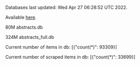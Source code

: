 Databases last updated: Wed Apr 27 06:28:52 UTC 2022. 

Available [here](https://github.com/cbeauhilton/ash-db/releases).


80M	abstracts.db

324M	abstracts_full.db

Current number of items in db:
[{"count(*)": 93309}]

Current number of scraped items in db:
[{"count(*)": 33699}]
